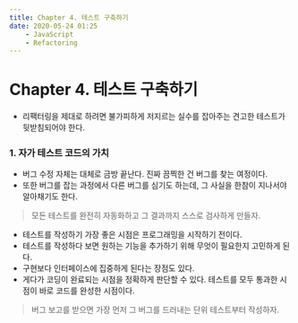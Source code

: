 ```yaml
---
title: Chapter 4. 테스트 구축하기
date: 2020-05-24 01:25
    - JavaScript
    - Refactoring
---
```

# Chapter 4. 테스트 구축하기
- 리팩터링을 제대로 하려면 불가피하게 저지르는 실수를 잡아주는 견고한 테스트가 뒷받침되어야 한다.

### 1. 자가 테스트 코드의 가치
- 버그 수정 자체는 대체로 금방 끝난다. 진짜 끔찍한 건 버그를 찾는 여정이다.
- 또한 버그를 잡는 과정에서 다른 버그를 심기도 하는데, 그 사실을 한참이 지나서야 알아채기도 한다.

> 모든 테스트를 완전히 자동화하고 그 결과까지 스스로 검사하게 만들자.
- 테스트를 작성하기 가장 좋은 시점은 프로그래밍을 시작하기 전이다.
- 테스트를 작성하다 보면 원하는 기능을 추가하기 위해 무엇이 필요한지 고민하게 된다.
- 구현보다 인터페이스에 집중하게 된다는 장점도 있다.
- 게다가 코딩이 완료되는 시점을 정확하게 판단할 수 있다. 테스트를 모두 통과한 시점이 바로 코드를 완성한 시점이다.

> 버그 보고를 받으면 가장 먼저 그 버그를 드러내는 단위 테스트부터 작성하자.

